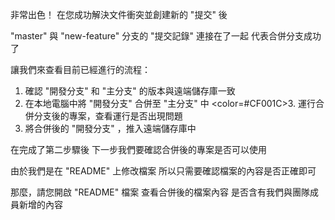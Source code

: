 非常出色！
在您成功解決文件衝突並創建新的 "提交" 後

"master" 與 "new-feature" 分支的 "提交記錄" 連接在了一起
代表合併分支成功了

讓我們來查看目前已經進行的流程：
1. 確認 "開發分支" 和 "主分支" 的版本與遠端儲存庫一致
2. 在本地電腦中將 "開發分支" 合併至 "主分支" 中
<color=#CF001C>3. 運行合併分支後的專案，查看運行是否出現問題</color>
1. 將合併後的 "開發分支" ，推入遠端儲存庫中

在完成了第二步驟後
下一步我們要確認合併後的專案是否可以使用

由於我們是在 "README" 上修改檔案
所以只需要確認檔案的內容是否正確即可

那麼，請您開啟 "README" 檔案
查看合併後的檔案內容
是否含有我們與團隊成員新增的內容
